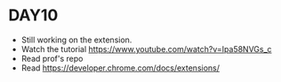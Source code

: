 # DAY10
- Still working on the extension.
- Watch the tutorial https://www.youtube.com/watch?v=Ipa58NVGs_c
- Read prof's repo
- Read https://developer.chrome.com/docs/extensions/
